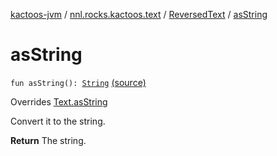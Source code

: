 [kactoos-jvm](../../index.md) / [nnl.rocks.kactoos.text](../index.md) / [ReversedText](index.md) / [asString](.)

# asString

`fun asString(): `[`String`](https://kotlinlang.org/api/latest/jvm/stdlib/kotlin/-string/index.html) [(source)](https://github.com/neonailol/kactoos/blob/master/kactoos-jvm/src/main/kotlin/nnl/rocks/kactoos/text/ReversedText.kt#L18)

Overrides [Text.asString](../../nnl.rocks.kactoos/-text/as-string.md)

Convert it to the string.

**Return**
The string.

